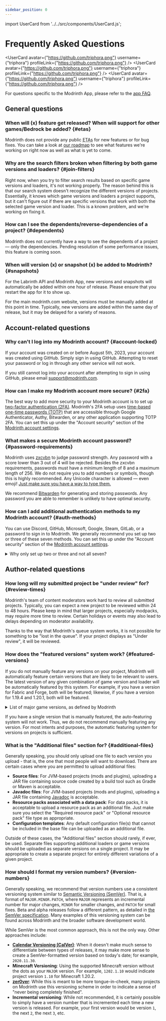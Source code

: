 ```yaml
---
sidebar_position: 0
---
```


import UserCard from '../../src/components/UserCard.js';

# Frequently Asked Questions

<div style={{ display: 'flex', justifyContent: 'space-around', flexWrap: 'wrap' }}>

<UserCard avatar={"https://github.com/triphora.png"} username={"triphora"} profileLink={"https://github.com/triphora.png"} /> <UserCard avatar={"https://github.com/triphora.png"} username={"triphora"} profileLink={"https://github.com/triphora.png"} /> <UserCard avatar={"https://github.com/triphora.png"} username={"triphora"} profileLink={"https://github.com/triphora.png"} />

</div>

For questions specific to the Modrinth App, please refer to the [app FAQ](app.md).

## General questions

### When will (x) feature get released? When will support for other games/Bedrock be added? {#etas}

Modrinth does not provide any public <abbr title="Estimated Time of Arrival">ETAs</abbr> for new features or for bug fixes. You can take a look at [our roadmap](../roadmap.md) to see what features we're working on right now as well as what is yet to come.

### Why are the search filters broken when filtering by both game versions and loaders? {#join-filters}

Right now, when you try to filter search results based on specific game versions and loaders, it's not working properly. The reason behind this is that our search system doesn't recognize the different versions of projects. Essentially, it knows which game versions and loaders a project supports, but it can't figure out if there are specific versions that work with both the selected game version and loader. This is a known problem, and we're working on fixing it.

### How can I see the dependents/reverse-dependencies of a project? {#dependents}

Modrinth does not currently have a way to see the dependents of a project — only the dependencies. Pending resolution of some performance issues, this feature is coming soon.

### When will version (x) or snapshot (x) be added to Modrinth? {#snapshots}

For the Labrinth API and Modrinth App, new versions and snapshots will automatically be added within one hour of release. Please ensure that you restart the app for it to show up.

For the main modrinth.com website, versions must be manually added at this point in time. Typically, new versions are added within the same day of release, but it may be delayed for a variety of reasons.

## Account-related questions

### Why can't I log into my Modrinth account? {#account-locked}

If your account was created on or before August 5th, 2023, your account was created using GitHub. Simply sign in using GitHub. Attempting to reset your password or log in through any other service will not work.

If you still cannot log into your account after attempting to sign in using GitHub, please email support@modrinth.com.

### How can I make my Modrinth account more secure? {#2fa}

The best way to add more security to your Modrinth account is to set up [two-factor authentication (2FA)](https://en.wikipedia.org/wiki/Multi-factor_authentication). Modrinth's 2FA setup uses [time-based one-time passwords (TOTP)](https://en.wikipedia.org/wiki/Time-based_one-time_password) that are accessible through Google Authenticator, Authy, Bitwarden, or any other application supporting TOTP 2FA. You can set this up under the "Account security" section of the [Modrinth account settings](https://modrinth.com/settings/account).

### What makes a secure Modrinth account password? {#password-requirements}

Modrinth uses [zxcvbn](https://lowe.github.io/tryzxcvbn/) to judge password strength. Any password with a score lower than 3 out of 4 will be rejected. Besides the zxcvbn requirements, passwords must have a minimum length of 8 and a maximum length of 256. We do not require you to add numbers or symbols, though this is highly recommended. Any Unicode character is allowed — even emoji! [Just make sure you have a way to type them.](https://www.youtube.com/watch?v=3AtBE9BOvvk)

We recommend [Bitwarden](https://bitwarden.com) for generating and storing passwords. Any password you are able to remember is unlikely to have optimal security.

### How can I add additional authentication methods to my Modrinth account? {#auth-methods}

You can use Discord, GitHub, Microsoft, Google, Steam, GitLab, or a password to sign in to Modrinth. We generally recommend you set up two or three of these seven methods. You can set this up under the "Account security" section of the [Modrinth account settings](https://modrinth.com/settings/account).

<details><summary>Why only set up two or three and not all seven?</summary>

There is a delicate balance to be struck when choosing how to log in to your Modrinth account. Setting up too few authentication methods can leave you prone to locking yourself out of your Modrinth account if you lose your login information for one service. Meanwhile, setting up too many can leave your Modrinth account prone to also being compromised if your login for another service is compromised.

If all of your passwords are secure and unique (i.e. generated by a password manager program), you typically do not have to worry about this at all. For more information about what we consider to be a secure password, please see [What makes a secure Modrinth account password?](#password-requirements)

</details>

## Author-related questions

### How long will my submitted project be "under review" for? {#review-times}

Modrinth's team of content moderators work hard to review all submitted projects. Typically, you can expect a new project to be reviewed within 24 to 48 hours. Please keep in mind that larger projects, especially modpacks, may require more time to review. Certain holidays or events may also lead to delays depending on moderator availability.

Thanks to the way that Modrinth's queue system works, it is not possible for something to be "lost in the queue". If your project displays as "Under review", it will be reviewed.

### How does the "featured versions" system work? {#featured-versions}

If you do not manually feature any versions on your project, Modrinth will automatically feature certain versions that are likely to be relevant to users. The latest version of any given combination of game version and loader will be automatically featured by this system. For example, if you have a version for Fabric and Forge, both will be featured; likewise, if you have a version for 1.19.4 and 1.20.1, both will be featured.

<details>
<summary>List of major game versions, as defined by Modrinth</summary>

1.20.2, 1.20.1, 1.20, 1.19.4, 1.19.3, 1.19.2, 1.19, 1.18.2, 1.17.1, 1.16.5, 1.16.1, 1.15.2, 1.14.4, 1.13.2, 1.12.2, 1.11.2, 1.10.2, 1.9.4, 1.8.9, 1.7.10, 1.6.4, 1.5.2, 1.4.7, 1.3.2, 1.2.5, 1.1, b1.7.3

This list was last updated September 23rd, 2023. If you wish to see the list of latest versions at any time, the following command can be run in a Bash terminal:  
`curl -s https://api.modrinth.com/v2/tag/game_version | jq -r '[.[] | select(.major==true) | .version] | join(", ")'`

</details>

If you have a single version that is manually featured, the auto-featuring system will not work. Thus, we do not recommend manually featuring any version. For most intents and purposes, the automatic featuring system for versions on projects is sufficient.

### What is the "Additional files" section for? {#additional-files}

Generally speaking, you should only upload one file to each version you upload - that is, the one that most people will want to download. There are certain cases where you are permitted to upload additional files:

- **Source files**: For JVM-based projects (mods and plugins), uploading a JAR file containing source code created by a build tool such as Gradle or Maven is acceptable.
- **Javadoc files**: For JVM-based projects (mods and plugins), uploading a JAR file containing [Javadoc](https://en.wikipedia.org/wiki/Javadoc) is acceptable.
- **Resource packs associated with a data pack**: For data packs, it is acceptable to upload a resource pack as an additional file. Just make sure you select the "Required resource pack" or "Optional resource pack" file type as appropriate.
- **Configuration templates**: Any default configuration file(s) that cannot be included in the base file can be uploaded as an additional file.

Outside of these cases, the "Additional files" section should rarely, if ever, be used. Separate files supporting additional loaders or game versions should be uploaded as separate versions on a single project. It may be appropriate to create a separate project for entirely different variations of a given project.

### How should I format my version numbers? {#version-numbers}

Generally speaking, we recommend that version numbers use a consistent versioning system similar to [Semantic Versioning (SemVer)](https://www.geeksforgeeks.org/introduction-semantic-versioning). That is, a format of `MAJOR.MINOR.PATCH`, where `MAJOR` represents an incremental number for major changes, `MINOR` for smaller changes, and `PATCH` for small fixes. Beta and alpha releases follow a different pattern, as detailed in [the SemVer specification](https://semver.org). Many examples of this versioning system can be found across Modrinth and the broader software development world.

While SemVer is the most common approach, this is not the only way. Other approaches include:

- **[Calendar Versioning (CalVer)](https://calver.org)**: When it doesn't make much sense to differentiate between types of releases, it may make more sense to create a SemVer-formatted version based on today's date; for example, `2020.11.30`.
- **Minecraft Versioning**: Using the supported Minecraft version without the dots as your `MAJOR` version. For example, `1202.1.10` would indicate project version `1.10` for Minecraft 1.20.2.
- **[zer0ver](https://0ver.org)**: While this is meant to be more tongue-in-cheek, many projects on Modrinth use this versioning scheme in order to indicate a sense of "never being completely finished".
- **Incremental versioning**: While not recommended, it is certainly possible to simply have a version number that is incremented each time a new version is released. For example, your first version would be version `1`, the next `2`, the next `3`, etc.

[Discord]: https://discord.modrinth.com